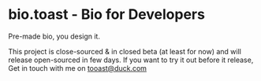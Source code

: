 # bio.toast - Bio for Developers
Pre-made bio, you design it.

This project is close-sourced & in closed beta (at least for now) and will release open-sourced in few days.
If you want to try it out before it release, Get in touch with me on tooast@duck.com
